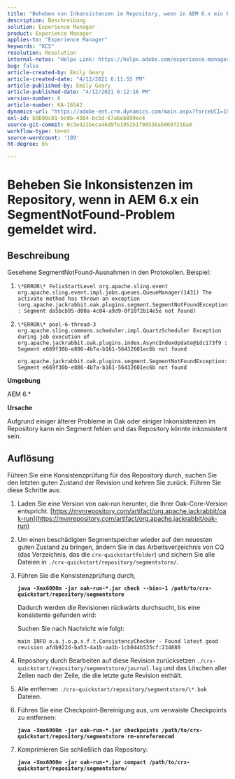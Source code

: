 ```yaml
---
title: "Beheben von Inkonsistenzen im Repository, wenn in AEM 6.x ein Problem mit SegmentNotFound gemeldet wird"
description: Beschreibung
solution: Experience Manager
product: Experience Manager
applies-to: "Experience Manager"
keywords: "KCS"
resolution: Resolution
internal-notes: "Helpx Link: https://helpx.adobe.com/experience-manager/kb/fix-inconsistencies-in-the-repository-when-segmentnotfound-issue.html"
bug: false
article-created-by: Emily Geary
article-created-date: "4/12/2021 6:11:55 PM"
article-published-by: Emily Geary
article-published-date: "4/12/2021 6:12:16 PM"
version-number: 6
article-number: KA-16542
dynamics-url: "https://adobe-ent.crm.dynamics.com/main.aspx?forceUCI=1&pagetype=entityrecord&etn=knowledgearticle&id=18318d8e-ba9b-eb11-b1ac-000d3a3680d8"
exl-id: b9b98c01-bc0b-4384-bc5d-67a6eb899ec4
source-git-commit: 0c3e421beca46d9fe1952b1f98538a50697216a0
workflow-type: tm+mt
source-wordcount: '189'
ht-degree: 6%

---
```


# Beheben Sie Inkonsistenzen im Repository, wenn in AEM 6.x ein SegmentNotFound-Problem gemeldet wird.

## Beschreibung


Gesehene SegmentNotFound-Ausnahmen in den Protokollen. Beispiel:

1. `\*ERROR\* FelixStartLevel org.apache.sling.event org.apache.sling.event.impl.jobs.queues.QueueManager(1431) The activate method has thrown an exception (org.apache.jackrabbit.oak.plugins.segment.SegmentNotFoundException: Segment da5bcb95-d00a-4c04-a9d9-0f10f2b14e5e not found)`
2. `\*ERROR\* pool-6-thread-3 org.apache.sling.commons.scheduler.impl.QuartzScheduler Exception during job execution of org.apache.jackrabbit.oak.plugins.index.AsyncIndexUpdate@1dc173f9 : Segment e669f30b-e886-4b7a-b161-56432601ec6b not found`

   `org.apache.jackrabbit.oak.plugins.segment.SegmentNotFoundException: Segment e669f30b-e886-4b7a-b161-56432601ec6b not found`


<b>Umgebung</b>

AEM 6.\*

<b>Ursache</b>

Aufgrund einiger älterer Probleme in Oak oder einiger Inkonsistenzen im Repository kann ein Segment fehlen und das Repository könnte inkonsistent sein.


## Auflösung


Führen Sie eine Konsistenzprüfung für das Repository durch, suchen Sie den letzten guten Zustand der Revision und kehren Sie zurück. Führen Sie diese Schritte aus:

1. Laden Sie eine Version von oak-run herunter, die Ihrer Oak-Core-Version entspricht. [https://mvnrepository.com/artifact/org.apache.jackrabbit/oak-run](https://mvnrepository.com/artifact/org.apache.jackrabbit/oak-run)
2. Um einen beschädigten Segmentspeicher wieder auf den neuesten guten Zustand zu bringen, ändern Sie in das Arbeitsverzeichnis von CQ (das Verzeichnis, das die `crx-quickstartfolder`) und sichern Sie alle Dateien in `./crx-quickstart/repository/segmentstore/`.
3. Führen Sie die Konsistenzprüfung durch,

   <b>`java -Xmx6000m -jar oak-run-*.jar check --bin=-1 /path/to/crx-quickstart/repository/segmentstore`</b>



   Dadurch werden die Revisionen rückwärts durchsucht, bis eine konsistente gefunden wird:



   Suchen Sie nach Nachricht wie folgt:

   `main INFO o.a.j.o.p.s.f.t.ConsistencyChecker - Found latest good revision afdb922d-ba53-4a1b-aa1b-1cb044b535cf:234880`


4. Repository durch Bearbeiten auf diese Revision zurücksetzen `./crx-quickstart/repository/segmentstore/journal.log` und das Löschen aller Zeilen nach der Zeile, die die letzte gute Revision enthält.
5. Alle entfernen `./crx-quickstart/repository/segmentstore/\*.bak` Dateien.
6. Führen Sie eine Checkpoint-Bereinigung aus, um verwaiste Checkpoints zu entfernen:

   <b>`java -Xmx6000m -jar oak-run-*.jar checkpoints /path/to/crx-quickstart/repository/segmentstore rm-unreferenced`</b>


7. Komprimieren Sie schließlich das Repository:

   <b>`java -Xmx6000m -jar oak-run-*.jar compact /path/to/crx-quickstart/repository/segmentstore/`</b>

